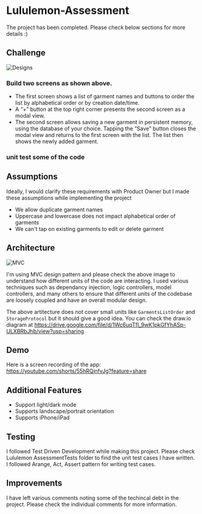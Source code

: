 # Lululemon-Assessment
The project has been completed. Please check below sections for more details :)

## Challenge

![Designs](https://i.ibb.co/s6kMPfs/Screenshot-2022-06-10-at-9-40-12-PM.png)

### Build two screens as shown above.

- The first screen shows a list of garment names and buttons to order the list by alphabetical order or by creation date/time.
- A “+” button at the top right corner presents the second screen as a modal view.
- The second screen allows saving a new garment in persistent memory, using the database of your choice. Tapping the “Save” button closes the modal view and returns to the first screen with the list. The list then shows the newly added garment.

### unit test some of the code

## Assumptions

Ideally, I would clarify these requirements with Product Owner but I made these assumptions while implementing the project

- We allow duplicate garment names
- Uppercase and lowercase does not impact alphabetical order of garments
- We can't tap on existing garments to edit or delete garment

## Architecture


![MVC](https://i.ibb.co/dm7MyKf/Screenshot-2022-06-10-at-10-46-51-PM.png)

I'm using MVC design pattern and please check the above image to understand how different units of the code are interacting. I used various techniques such as dependancy injection, logic controllers, model controllers, and many others to ensure that different units of the codebase are loosely coupled and have an overall modular design.

The above artitecture does not cover small units like `GarmentsListOrder` and `StorageProtocol` but it should give a good idea. You can check the draw.io diagram at https://drive.google.com/file/d/1Wc6uqTfI_9wK1pkGfYhASp-ULXBRbJhb/view?usp=sharing

## Demo

Here is a screen recording of the app: https://youtube.com/shorts/55hRQjnfvJg?feature=share

## Additional Features

- Support light/dark mode
- Supports landscape/portrait orientation
- Supports iPhone/iPad

## Testing

I followed Test Driven Development while making this project. Please check Lululemon AssessmentTests folder to find the unit test cases I have written. I followed Arange, Act, Assert pattern for writing test cases. 

## Improvements

I have left various comments noting some of the techincal debt in the project. Please check the individual comments for more information. 
